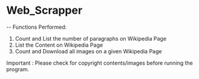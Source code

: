 # Web_Scrapper

-- Functions Performed:
1) Count and List the number of paragraphs on Wikipedia Page
2) List the Content on Wikipedia Page
3) Count and Download all images on a given Wikipedia Page

Important : Please check for copyright contents/images before running the program.
